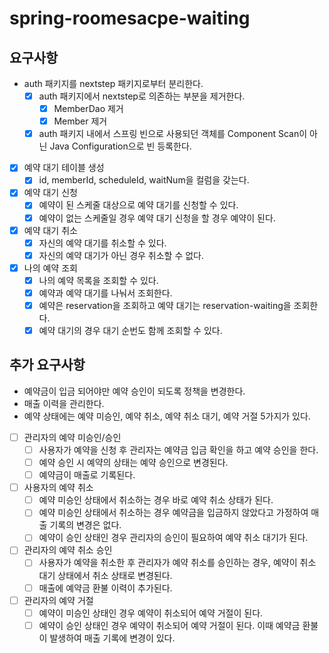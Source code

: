 # spring-roomesacpe-waiting

## 요구사항
- auth 패키지를 nextstep 패키지로부터 분리한다.
  - [x] auth 패키지에서 nextstep로 의존하는 부분을 제거한다.
    - [x] MemberDao 제거
    - [x] Member 제거
  - [x] auth 패키지 내에서 스프링 빈으로 사용되던 객체를 Component Scan이 아닌 Java Configuration으로 빈 등록한다.
- [x] 예약 대기 테이블 생성
  - [x] id, memberId, scheduleId, waitNum을 컬럼을 갖는다.
- [x] 예약 대기 신청
  - [x] 예약이 된 스케줄 대상으로 예약 대기를 신청할 수 있다.
  - [x] 예약이 없는 스케줄일 경우 예약 대기 신청을 할 경우 예약이 된다.
- [x] 예약 대기 취소
  - [x] 자신의 예약 대기를 취소할 수 있다.
  - [x] 자신의 예약 대기가 아닌 경우 취소할 수 없다.
- [x] 나의 예약 조회
    - [x] 나의 예약 목록을 조회할 수 있다.
    - [x] 예약과 예약 대기를 나눠서 조회한다.
    - [x] 예약은 reservation을 조회하고 예약 대기는 reservation-waiting을 조회한다.
    - [x] 예약 대기의 경우 대기 순번도 함께 조회할 수 있다.

## 추가 요구사항
- 예약금이 입금 되어야만 예약 승인이 되도록 정책을 변경한다.
- 매출 이력을 관리한다.
- 예약 상태에는 예약 미승인, 예약 취소, 예약 취소 대기, 예약 거절 5가지가 있다.
- [ ] 관리자의 예약 미승인/승인
  - [ ] 사용자가 예약을 신청 후 관리자는 예약금 입금 확인을 하고 예약 승인을 한다.
  - [ ] 예약 승인 시 예약의 상태는 예약 승인으로 변경된다.
  - [ ] 예약금이 매출로 기록된다.
- [ ] 사용자의 예약 취소
  - [ ] 예약 미승인 상태에서 취소하는 경우 바로 예약 취소 상태가 된다. 
  - [ ] 예약 미승인 상태에서 취소하는 경우 예약금을 입금하지 않았다고 가정하여 매출 기록의 변경은 없다.
  - [ ] 예약이 승인 상태인 경우 관리자의 승인이 필요하여 예약 취소 대기가 된다.
- [ ] 관리자의 예약 취소 승인
  - [ ] 사용자가 예약을 취소한 후 관리자가 예약 취소를 승인하는 경우, 예약이 취소 대기 상태에서 취소 상태로 변경된다.
  - [ ] 매출에 예약금 환불 이력이 추가된다.
- [ ] 관리자의 예약 거절
  - [ ] 예약이 미승인 상태인 경우 예약이 취소되어 예약 거절이 된다.
  - [ ] 예약이 승인 상태인 경우 예약이 취소되어 예약 거절이 된다. 이때 예약금 환불이 발생하여 매출 기록에 변경이 있다. 
